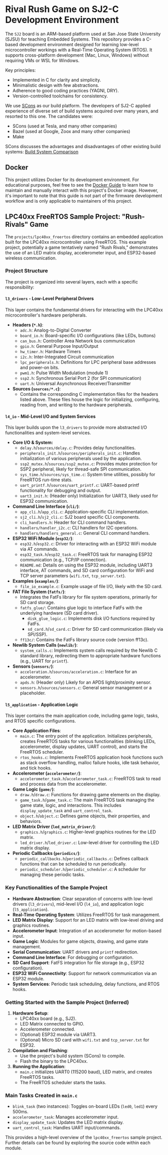 # Rival Rush Game on SJ2-C Development Environment

The `SJ2` board is an ARM-based platform used at San Jose State University (SJSU) for teaching Embedded Systems. This repository provides a C-based development environment designed for learning low-level microcontroller workings with a Real-Time Operating System (RTOS). It supports cross-platform development (Mac, Linux, Windows) without requiring VMs or WSL for Windows.

Key principles:
- Implemented in C for clarity and simplicity.
- Minimalistic design with few abstractions.
- Adherence to good coding practices (YAGNI, DRY).
- Version-controlled toolchains for consistency.

We use [SCons](https://scons.org/) as our build platform. The developers of SJ2-C applied experience of diverse set of build systems acquired over many years, and resorted to this one. The candidates were:

- SCons (used at Tesla, and many other companies)
- Bazel (used at Google, Zoox and many other companies)
- Make

SCons discusses the advantages and disadvantages of other existing build systems: [Build System Comparison](https://github.com/SCons/scons/wiki/sconsvsotherbuildtools)

## Docker

This project utilizes Docker for its development environment. For educational purposes, feel free to see the [Docker Guide](README-DOCKER.md) to learn how to maintain and manually interact with this project's Docker image. However, it's important to note that this guide is not part of the firmware development workflow and is only applicable to maintainers of this project.

## LPC40xx FreeRTOS Sample Project: "Rush-Rivals" Game

The `projects/lpc40xx_freertos` directory contains an embedded application built for the LPC40xx microcontroller using FreeRTOS. This example project, potentially a game tentatively named "Rush Rivals," demonstrates the use of an LED matrix display, accelerometer input, and ESP32-based wireless communication.

### Project Structure

The project is organized into several layers, each with a specific responsibility:

#### `l3_drivers` - Low-Level Peripheral Drivers
This layer contains the fundamental drivers for interacting with the LPC40xx microcontroller's hardware peripherals.

*   **Headers (`*.h`)**:
    *   `adc.h`: Analog-to-Digital Converter
    *   `board_io.h`: Board-specific I/O configurations (like LEDs, buttons)
    *   `can_bus.h`: Controller Area Network bus communication
    *   `gpio.h`: General Purpose Input/Output
    *   `hw_timer.h`: Hardware Timers
    *   `i2c.h`: Inter-Integrated Circuit communication
    *   `lpc_peripherals.h`: Definitions for LPC peripheral base addresses and power-on bits.
    *   `pwm1.h`: Pulse Width Modulation (module 1)
    *   `ssp2.h`: Synchronous Serial Port 2 (for SPI communication)
    *   `uart.h`: Universal Asynchronous Receiver/Transmitter
*   **Sources (`sources/*.c`)**:
    *   Contains the corresponding C implementation files for the headers listed above. These files house the logic for initializing, configuring, reading from, and writing to the hardware peripherals.

#### `l4_io` - Mid-Level I/O and System Services
This layer builds upon the `l3_drivers` to provide more abstracted I/O functionalities and system-level services.

*   **Core I/O & System:**
    *   `delay.h`/`sources/delay.c`: Provides delay functionalities.
    *   `peripherals_init.h`/`sources/peripherals_init.c`: Handles initialization of various peripherals used by the application.
    *   `ssp2_mutex.h`/`sources/ssp2_mutex.c`: Provides mutex protection for SSP2 peripheral, likely for thread-safe SPI communication.
    *   `sys_time.h`/`sources/sys_time.c`: System time utilities, possibly for FreeRTOS run-time stats.
    *   `uart_printf.h`/`sources/uart_printf.c`: UART-based printf functionality for debugging and output.
    *   `uart3_init.h`: (Header only) Initialization for UART3, likely used for ESP32 communication.
*   **Command Line Interface (`cli/`)**:
    *   `app_cli.h`/`app_cli.c`: Application-specific CLI implementation.
    *   `sj2_cli.h`/`sj2_cli.c`: SJ2 board specific CLI components.
    *   `cli_handlers.h`: Header for CLI command handlers.
    *   `handlers/handler_i2c.c`: CLI handlers for I2C operations.
    *   `handlers/handlers_general.c`: General CLI command handlers.
*   **ESP32 WiFi Module (`esp32/`)**:
    *   `esp32.h`/`esp32.c`: Driver for interacting with an ESP32 WiFi module via AT commands.
    *   `esp32_task.h`/`esp32_task.c`: FreeRTOS task for managing ESP32 communication (e.g., TCP/IP connection).
    *   `README.md`: Details on using the ESP32 module, including UART3 interface, AT commands, and SD card configuration for WiFi and TCP server parameters (`wifi.txt`, `tcp_server.txt`).
*   **Examples (`examples/`)**:
    *   `file_io_example.c`: Example usage of file I/O, likely with the SD card.
*   **FAT File System (`fatfs/`)**:
    *   Integrates the FatFs library for file system operations, primarily for SD card storage.
    *   `fatfs_glue/`: Contains glue logic to interface FatFs with the underlying hardware (SD card driver).
        *   `disk_glue_logic.c`: Implements disk I/O functions required by FatFs.
        *   `sd_card.h`/`sd_card.c`: Driver for SD card communication (likely via SPI/SSP).
    *   `ff13c/`: Contains the FatFs library source code (version ff13c).
*   **Newlib System Calls (`newlib/`)**:
    *   `system_calls.c`: Implements system calls required by the Newlib C standard library, redirecting them to appropriate hardware functions (e.g., UART for `printf`).
*   **Sensors (`sensors/`)**:
    *   `acceleration.h`/`sources/acceleration.c`: Interface for an accelerometer.
    *   `apds.h`: (Header only) Likely for an APDS light/proximity sensor.
    *   `sensors.h`/`sources/sensors.c`: General sensor management or a placeholder.

#### `l5_application` - Application Logic
This layer contains the main application code, including game logic, tasks, and RTOS specific configurations.

*   **Core Application Files**:
    *   `main.c`: The entry point of the application. Initializes peripherals, creates FreeRTOS tasks for various functionalities (blinking LEDs, accelerometer, display updates, UART control), and starts the FreeRTOS scheduler.
    *   `rtos_hooks.c`: Implements FreeRTOS application hook functions such as stack overflow handling, malloc failure hooks, idle task behavior, and tick hooks.
*   **Accelerometer (`accelerometer/`)**:
    *   `accelerometer_task.h`/`accelerometer_task.c`: FreeRTOS task to read and process data from the accelerometer.
*   **Game Logic (`game/`)**:
    *   `draw.h`/`draw.c`: Functions for drawing game elements on the display.
    *   `game_task.h`/`game_task.c`: The main FreeRTOS task managing the game state, logic, and interactions. This includes `display_update_task` and `uart_control_task`.
    *   `object.h`/`object.c`: Defines game objects, their properties, and behaviors.
*   **LED Matrix Driver (`led_matrix_driver/`)**:
    *   `graphics.h`/`graphics.c`: Higher-level graphics routines for the LED matrix.
    *   `led_driver.h`/`led_driver.c`: Low-level driver for controlling the LED matrix display.
*   **Periodic Callbacks (`periodics/`)**:
    *   `periodic_callbacks.h`/`periodic_callbacks.c`: Defines callback functions that can be scheduled to run periodically.
    *   `periodic_scheduler.h`/`periodic_scheduler.c`: A scheduler for managing these periodic tasks.

### Key Functionalities of the Sample Project

*   **Hardware Abstraction**: Clear separation of concerns with low-level drivers (`l3_drivers`), mid-level I/O (`l4_io`), and application logic (`l5_application`).
*   **Real-Time Operating System**: Utilizes FreeRTOS for task management.
*   **LED Matrix Display**: Support for an LED matrix with low-level driving and graphics routines.
*   **Accelerometer Input**: Integration of an accelerometer for motion-based input.
*   **Game Logic**: Modules for game objects, drawing, and game state management.
*   **Serial Communication**: UART drivers and `printf` redirection.
*   **Command Line Interface**: For debugging or configuration.
*   **SD Card Support**: FatFS integration for file storage (e.g., ESP32 configuration).
*   **ESP32 WiFi Connectivity**: Support for network communication via an ESP32 module.
*   **System Services**: Periodic task scheduling, delay functions, and RTOS hooks.

### Getting Started with the Sample Project (Inferred)

1.  **Hardware Setup**:
    *   LPC40xx board (e.g., SJ2).
    *   LED Matrix connected to GPIO.
    *   Accelerometer connected.
    *   (Optional) ESP32 module via UART3.
    *   (Optional) Micro SD card with `wifi.txt` and `tcp_server.txt` for ESP32.
2.  **Compilation and Flashing**:
    *   Use the project's build system (SCons) to compile.
    *   Flash the binary to the LPC40xx.
3.  **Running the Application**:
    *   `main.c` initializes UART0 (115200 baud), LED matrix, and creates FreeRTOS tasks.
    *   The FreeRTOS scheduler starts the tasks.

### Main Tasks Created in `main.c`

*   `blink_task` (two instances): Toggles on-board LEDs (`led0`, `led1`) every 500ms.
*   `accelerometer_task`: Manages accelerometer input.
*   `display_update_task`: Updates the LED matrix display.
*   `uart_control_task`: Handles UART input/commands.

This provides a high-level overview of the `lpc40xx_freertos` sample project. Further details can be found by exploring the source code within each module.
